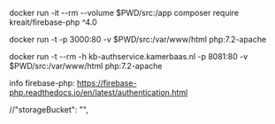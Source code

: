 docker run -it --rm --volume $PWD/src:/app composer require kreait/firebase-php ^4.0

docker run -t -p 3000:80 -v $PWD/src:/var/www/html php:7.2-apache

docker run -t --rm -h kb-authservice.kamerbaas.nl -p 8081:80 -v $PWD/src:/var/www/html php:7.2-apache

info firebase-php: https://firebase-php.readthedocs.io/en/latest/authentication.html

//"storageBucket": "",